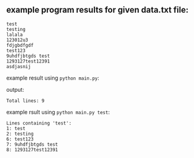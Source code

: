 ## example program results for given data.txt file:

```
test
testing
lalala
123012u3
fdjgbdfgdf
test123
9uhdfjbtgds test
1293127test12391
asdjasnij
```



example result using `python main.py`:

output:

```
Total lines: 9
```

example rsult using `python main.py test`:
```
Lines containing 'test':
1: test
2: testing
6: test123
7: 9uhdfjbtgds test
8: 1293127test12391
```
